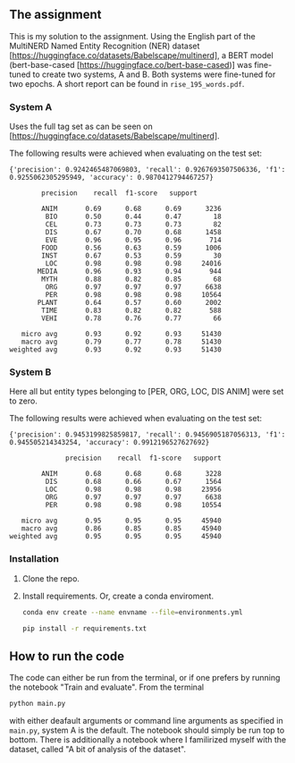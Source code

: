 ## The assignment


This is my solution to the assignment. Using the English part of the MultiNERD Named Entity Recognition (NER) dataset [https://huggingface.co/datasets/Babelscape/multinerd], a BERT model (bert-base-cased [https://huggingface.co/bert-base-cased)] was fine-tuned to create two systems, A and B. Both systems were fine-tuned for two epochs. A short report can be found in ``rise_195_words.pdf``.

### System A
Uses the full tag set as can be seen on  [https://huggingface.co/datasets/Babelscape/multinerd].

The following results were achieved when evaluating on the test set:

``{'precision': 0.9242465487069803, 'recall': 0.9267693507506336, 'f1': 0.9255062305295949, 'accuracy': 0.9870412794467257}``


```
        precision    recall  f1-score   support

        ANIM       0.69      0.68      0.69      3236
         BIO       0.50      0.44      0.47        18
         CEL       0.73      0.73      0.73        82
         DIS       0.67      0.70      0.68      1458
         EVE       0.96      0.95      0.96       714
        FOOD       0.56      0.63      0.59      1006
        INST       0.67      0.53      0.59        30
         LOC       0.98      0.98      0.98     24016
       MEDIA       0.96      0.93      0.94       944
        MYTH       0.88      0.82      0.85        68
         ORG       0.97      0.97      0.97      6638
         PER       0.98      0.98      0.98     10564
       PLANT       0.64      0.57      0.60      2002
        TIME       0.83      0.82      0.82       588
        VEHI       0.78      0.76      0.77        66

   micro avg       0.93      0.92      0.93     51430
   macro avg       0.79      0.77      0.78     51430
weighted avg       0.93      0.92      0.93     51430
```



### System B
Here all but entity types belonging to [PER, ORG, LOC, DIS ANIM] were set to zero.

The following results were achieved when evaluating on the test set:

``{'precision': 0.9453199825859817, 'recall': 0.9456905187056313, 'f1': 0.945505214343254, 'accuracy': 0.9912196527627692}``


```
              precision    recall  f1-score   support

        ANIM       0.68      0.68      0.68      3228
         DIS       0.68      0.66      0.67      1564
         LOC       0.98      0.98      0.98     23956
         ORG       0.97      0.97      0.97      6638
         PER       0.98      0.98      0.98     10554

   micro avg       0.95      0.95      0.95     45940
   macro avg       0.86      0.85      0.85     45940
weighted avg       0.95      0.95      0.95     45940

```

### Installation

1. Clone the repo.

2. Install requirements. Or, create a conda enviroment.
   ``` sh
   conda env create --name envname --file=environments.yml
   ```
   ```sh
   pip install -r requirements.txt
   ```



## How to run the code

The code can either be run from the terminal, or if one prefers by running the notebook "Train and evaluate". From the terminal

 ```sh
 python main.py
 ```
with either deafault arguments or command line arguments as specified in ``main.py``, system A is the default. The notebook should simply be run top to bottom. There is additionally a notebook where I familirized myself with the dataset, called "A bit of analysis of the dataset".




